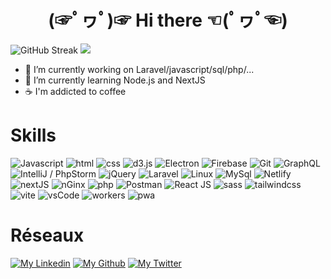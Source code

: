 
<center> <h1> (☞ﾟヮﾟ)☞         Hi there         ☜(ﾟヮﾟ☜)</h1> </center>

![GitHub Streak](https://streak-stats.demolab.com?user=ppoupardin&theme=react&hide_border=false&border_radius=5&locale=fr&ring=EBC92D&mode=daily)
<img src="https://github-readme-stats.vercel.app/api/top-langs/?username=ppoupardin&count_private=true&show_icons=true&layout=compact&theme=react&hide_progress=true"/>


- 🔭 I’m currently working on Laravel/javascript/sql/php/...
- 🌱 I’m currently learning Node.js and NextJS
- ☕ I'm addicted to coffee

# Skills
<img title="Javascript" src="https://skillicons.dev/icons?i=js"/>  <img title="html" src="https://skillicons.dev/icons?i=html"/>  <img title="css" src="https://skillicons.dev/icons?i=css"/>  <img title="d3.js" src="https://skillicons.dev/icons?i=d3"/>  <img title="Electron" src="https://skillicons.dev/icons?i=electron"/>  <img title="Firebase" src="https://skillicons.dev/icons?i=firebase"/>  <img title="Git" src="https://skillicons.dev/icons?i=git"/>  <img title="GraphQL" src="https://skillicons.dev/icons?i=graphql"/>  <img title="IntelliJ / PhpStorm" src="https://skillicons.dev/icons?i=idea"/>  <img title="jQuery" src="https://skillicons.dev/icons?i=jquery"/>  <img title="Laravel" src="https://skillicons.dev/icons?i=laravel"/>  <img title="Linux" src="https://skillicons.dev/icons?i=linux"/>  <img title="MySql" src="https://skillicons.dev/icons?i=mysql"/>  <img title="Netlify" src="https://skillicons.dev/icons?i=netlify"/>  <img title="nextJS" src="https://skillicons.dev/icons?i=nextjs"/>  <img title="nGinx" src="https://skillicons.dev/icons?i=nginx"/>  <img title="php" src="https://skillicons.dev/icons?i=php"/>  <img title="Postman" src="https://skillicons.dev/icons?i=postman"/>  <img title="React JS" src="https://skillicons.dev/icons?i=react"/>  <img title="sass" src="https://skillicons.dev/icons?i=sass"/>  <img title="tailwindcss" src="https://skillicons.dev/icons?i=tailwind"/>  <img title="vite" src="https://skillicons.dev/icons?i=vite"/>  <img title="vsCode" src="https://skillicons.dev/icons?i=vscode"/>  <img title="workers" src="https://skillicons.dev/icons?i=workers"/> <img title="pwa" src="https://camo.githubusercontent.com/76807b51e1ca3563d645359a29b3499fe5f18fa1f1fc37ae126680922b02c2e0/687474703a2f2f6465762e6c75746563652e70617269732e66722f706c7567696e732f706c7567696e2d7077612f696d616765732f7077612e706e67"/>

# Réseaux
[![My Linkedin](https://skillicons.dev/icons?i=linkedin)](https://www.linkedin.com/in/pierre-emmanuel-poupardin-603b07137/)
[![My Github](https://skillicons.dev/icons?i=github)](https://github.com/ppoupardin)
[![My Twitter](https://skillicons.dev/icons?i=twitter)](https://twitter.com/PepPeeuh)
